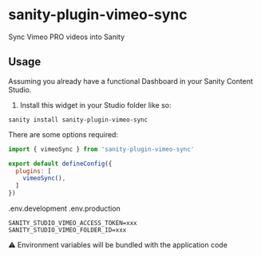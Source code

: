 # sanity-plugin-vimeo-sync
Sync Vimeo PRO videos into Sanity

## Usage
Assuming you already have a functional Dashboard in your Sanity Content Studio.

1. Install this widget in your Studio folder like so:

```
sanity install sanity-plugin-vimeo-sync
```

There are some options required:

```js
import { vimeoSync } from 'sanity-plugin-vimeo-sync'

export default defineConfig({
  plugins: [
    vimeoSync(),
  ]
})

```

.env.development
.env.production

```
SANITY_STUDIO_VIMEO_ACCESS_TOKEN=xxx
SANITY_STUDIO_VIMEO_FOLDER_ID=xxx
```

⚠️ Environment variables will be bundled with the application code